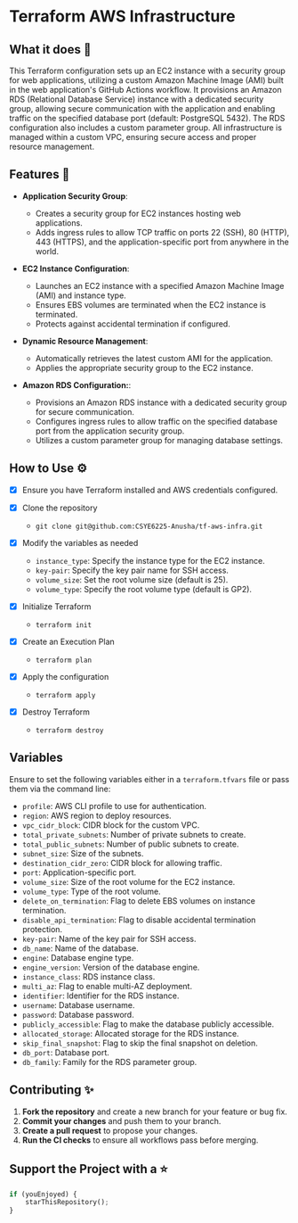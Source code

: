 # Terraform AWS Infrastructure

## What it does 🤖
This Terraform configuration sets up an EC2 instance with a security group for web applications, utilizing a custom Amazon Machine Image (AMI) built in the web application's GitHub Actions workflow. It provisions an Amazon RDS (Relational Database Service) instance with a dedicated security group, allowing secure communication with the application and enabling traffic on the specified database port (default: PostgreSQL 5432). The RDS configuration also includes a custom parameter group. All infrastructure is managed within a custom VPC, ensuring secure access and proper resource management.

## Features 🚀

- **Application Security Group**:
  - Creates a security group for EC2 instances hosting web applications.
  - Adds ingress rules to allow TCP traffic on ports 22 (SSH), 80 (HTTP), 443 (HTTPS), and the application-specific port from anywhere in the world.

- **EC2 Instance Configuration**:
  - Launches an EC2 instance with a specified Amazon Machine Image (AMI) and instance type.
  - Ensures EBS volumes are terminated when the EC2 instance is terminated.
  - Protects against accidental termination if configured.

- **Dynamic Resource Management**:
  - Automatically retrieves the latest custom AMI for the application.
  - Applies the appropriate security group to the EC2 instance.

- **Amazon RDS Configuration:**:
  - Provisions an Amazon RDS instance with a dedicated security group for secure communication.
  - Configures ingress rules to allow traffic on the specified database port from the application security group.
  - Utilizes a custom parameter group for managing database settings.

## How to Use ⚙

- [x] Ensure you have Terraform installed and AWS credentials configured.

- [x] Clone the repository
  - `git clone git@github.com:CSYE6225-Anusha/tf-aws-infra.git`

- [x] Modify the variables as needed
  - `instance_type`: Specify the instance type for the EC2 instance.
  - `key-pair`: Specify the key pair name for SSH access.
  - `volume_size`: Set the root volume size (default is 25).
  - `volume_type`: Specify the root volume type (default is GP2).

- [x] Initialize Terraform
  - `terraform init`
  
- [x] Create an Execution Plan
  - `terraform plan`

- [x] Apply the configuration
  - `terraform apply`
  
- [x] Destroy Terraform
  - `terraform destroy`

## Variables
Ensure to set the following variables either in a `terraform.tfvars` file or pass them via the command line:

- `profile`: AWS CLI profile to use for authentication.
- `region`: AWS region to deploy resources.
- `vpc_cidr_block`: CIDR block for the custom VPC.
- `total_private_subnets`: Number of private subnets to create.
- `total_public_subnets`: Number of public subnets to create.
- `subnet_size`: Size of the subnets.
- `destination_cidr_zero`: CIDR block for allowing traffic.
- `port`: Application-specific port.
- `volume_size`: Size of the root volume for the EC2 instance.
- `volume_type`: Type of the root volume.
- `delete_on_termination`: Flag to delete EBS volumes on instance termination.
- `disable_api_termination`: Flag to disable accidental termination protection.
- `key-pair`: Name of the key pair for SSH access.
- `db_name`: Name of the database.
- `engine`: Database engine type.
- `engine_version`: Version of the database engine.
- `instance_class`: RDS instance class.
- `multi_az`: Flag to enable multi-AZ deployment.
- `identifier`: Identifier for the RDS instance.
- `username`: Database username.
- `password`: Database password.
- `publicly_accessible`: Flag to make the database publicly accessible.
- `allocated_storage`: Allocated storage for the RDS instance.
- `skip_final_snapshot`: Flag to skip the final snapshot on deletion.
- `db_port`: Database port.
- `db_family`: Family for the RDS parameter group.


## Contributing ✨

1. **Fork the repository** and create a new branch for your feature or bug fix.
2. **Commit your changes** and push them to your branch.
3. **Create a pull request** to propose your changes.
4. **Run the CI checks** to ensure all workflows pass before merging.

## Support the Project with a ⭐ 
```terraform
if (youEnjoyed) {
    starThisRepository();
}
